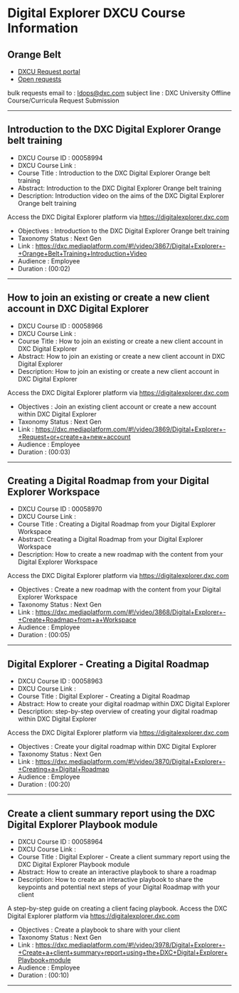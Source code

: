 # Digital Explorer DXCU Course Information
## Orange Belt

- [DXCU Request portal](https://dxcportal.sharepoint.com/sites/dxcUniversityLearningOperations/dxcurequestforms/SitePages/Home.aspx)
- [Open requests](https://dxcportal.sharepoint.com/sites/dxcUniversityLearningOperations/dxcurequestforms/Course_Request/Forms/Personal%20View.aspx?viewpath=%2Fsites%2FdxcUniversityLearningOperations%2Fdxcurequestforms%2FCourse_Request%2FForms%2FPersonal%20View.aspx#InplviewHash58f25e88-1f98-4c5e-9b0e-becf7c871897=ShowInGrid%3DTrue)


bulk requests email to : ldops@dxc.com
subject line : DXC University Offline Course/Curricula Request Submission

---
## Introduction to the DXC Digital Explorer Orange belt training

- DXCU Course ID : 00058994
- DXCU Course Link :  
- Course Title : Introduction to the DXC Digital Explorer Orange belt training
- Abstract: Introduction to the DXC Digital Explorer Orange belt training
- Description: 
Introduction video on the aims of the DXC Digital Explorer Orange belt training

Access the DXC Digital Explorer platform via https://digitalexplorer.dxc.com
 
- Objectives : Introduction to the DXC Digital Explorer Orange belt training
- Taxonomy Status : Next Gen
- Link : https://dxc.mediaplatform.com/#!/video/3867/Digital+Explorer+-+Orange+Belt+Training+Introduction+Video
- Audience : Employee
- Duration : (00:02)

---

## How to join an existing or create a new client account in DXC Digital Explorer

- DXCU Course ID : 00058966
- DXCU Course Link : 
- Course Title : How to join an existing or create a new client account in DXC Digital Explorer
- Abstract: How to join an existing or create a new client account in DXC Digital Explorer
- Description: How to join an existing or create a new client account in DXC Digital Explorer


Access the DXC Digital Explorer platform via https://digitalexplorer.dxc.com
 
- Objectives : Join an existing client account or create a new account within DXC Digital Explorer
- Taxonomy Status : Next Gen
- Link : https://dxc.mediaplatform.com/#!/video/3869/Digital+Explorer+-+Request+or+create+a+new+account
- Audience : Employee
- Duration : (00:03)

---

## Creating a Digital Roadmap from your Digital Explorer Workspace

- DXCU Course ID : 00058970
- DXCU Course Link : 
- Course Title : Creating a Digital Roadmap from your Digital Explorer Workspace
- Abstract: Creating a Digital Roadmap from your Digital Explorer Workspace
- Description: How to create a new roadmap with the content from your Digital Explorer Workspace


Access the DXC Digital Explorer platform via https://digitalexplorer.dxc.com
 
- Objectives : Create a new roadmap with the content from your Digital Explorer Workspace
- Taxonomy Status : Next Gen
- Link : https://dxc.mediaplatform.com/#!/video/3868/Digital+Explorer+-+Create+Roadmap+from+a+Workspace
- Audience : Employee
- Duration : (00:05)
  
---

## Digital Explorer - Creating a Digital Roadmap

- DXCU Course ID : 00058963
- DXCU Course Link : 
- Course Title : Digital Explorer - Creating a Digital Roadmap
- Abstract: How to create your digital roadmap within DXC Digital Explorer
- Description: step-by-step overview of creating your digital roadmap within DXC Digital Explorer

Access the DXC Digital Explorer platform via https://digitalexplorer.dxc.com
 
- Objectives : Create your digital roadmap within DXC Digital Explorer
- Taxonomy Status : Next Gen
- Link : https://dxc.mediaplatform.com/#!/video/3870/Digital+Explorer+-+Creating+a+Digital+Roadmap
- Audience : Employee
- Duration : (00:20)

---

## Create a client summary report using the DXC Digital Explorer Playbook module

- DXCU Course ID : 00058964
- DXCU Course Link :  
- Course Title : Digital Explorer - Create a client summary report using the DXC Digital Explorer Playbook module
- Abstract: How to create an interactive playbook to share a roadmap
- Description:  How to create an interactive playbook to share the keypoints and potential next steps of your Digital Roadmap with your client

A step-by-step guide on creating a client facing playbook.
Access the DXC Digital Explorer platform via https://digitalexplorer.dxc.com
 
- Objectives : Create a playbook to share with your client
- Taxonomy Status : Next Gen
- Link : https://dxc.mediaplatform.com/#!/video/3978/Digital+Explorer+-+Create+a+client+summary+report+using+the+DXC+Digital+Explorer+Playbook+module 
- Audience : Employee
- Duration : (00:10)
  
---
